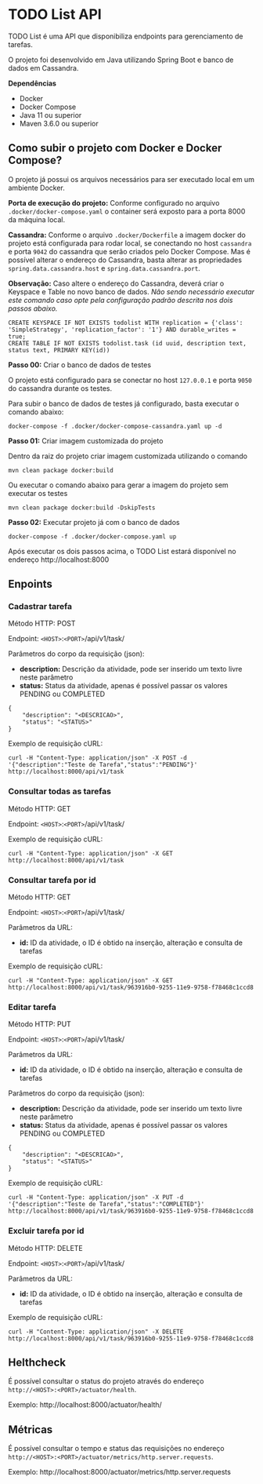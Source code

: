 # TODO List API

TODO List é uma API que disponibiliza endpoints para gerenciamento de tarefas.

O projeto foi desenvolvido em Java utilizando Spring Boot e banco de dados em Cassandra.

**Dependências**
- Docker
- Docker Compose
- Java 11 ou superior
- Maven 3.6.0 ou superior

## Como subir o projeto com Docker e Docker Compose?

O projeto já possui os arquivos necessários para ser executado local em um ambiente Docker.

**Porta de execução do projeto:** Conforme configurado no arquivo `.docker/docker-compose.yaml` o container será exposto para a porta 8000 da máquina local.

**Cassandra:** Conforme o arquivo `.docker/Dockerfile` a imagem docker do projeto está configurada para rodar local, se conectando no host `cassandra` e porta `9042` do cassandra que serão criados pelo Docker Compose. Mas é possível alterar o endereço do Cassandra, basta alterar as propriedades `spring.data.cassandra.host` e `spring.data.cassandra.port`.

**Observação:** Caso altere o endereço do Cassandra, deverá criar o Keyspace e Table no novo banco de dados. *Nâo sendo necessário executar este comando caso opte pela configuração padrão descrita nos dois passos abaixo.*

```
CREATE KEYSPACE IF NOT EXISTS todolist WITH replication = {'class': 'SimpleStrategy', 'replication_factor': '1'} AND durable_writes = true;
CREATE TABLE IF NOT EXISTS todolist.task (id uuid, description text, status text, PRIMARY KEY(id))
```

**Passo 00:** Criar o banco de dados de testes

O projeto está configurado para se conectar no host `127.0.0.1` e porta `9050` do cassandra durante os testes.

Para subir o banco de dados de testes já configurado, basta executar o comando abaixo:

```
docker-compose -f .docker/docker-compose-cassandra.yaml up -d
```

**Passo 01:** Criar imagem customizada do projeto

Dentro da raiz do projeto criar imagem customizada utilizando o comando

```
mvn clean package docker:build
```

Ou executar o comando abaixo para gerar a imagem do projeto sem executar os testes

```
mvn clean package docker:build -DskipTests
```

**Passo 02:** Executar projeto já com o banco de dados

```
docker-compose -f .docker/docker-compose.yaml up
```

Após executar os dois passos acima, o TODO List estará disponível no endereço http://localhost:8000

## Enpoints

### Cadastrar tarefa

Método HTTP: POST

Endpoint: `<HOST>`:`<PORT>`/api/v1/task/

Parâmetros do corpo da requisição (json): 

- **description:** Descrição da atividade, pode ser inserido um texto livre neste parâmetro
- **status:** Status da atividade, apenas é possível passar os valores PENDING ou COMPLETED 

```
{
    "description": "<DESCRICAO>",
    "status": "<STATUS>"
}
```
Exemplo de requisição cURL:

```
curl -H "Content-Type: application/json" -X POST -d '{"description":"Teste de Tarefa","status":"PENDING"}' http://localhost:8000/api/v1/task
```

### Consultar todas as tarefas

Método HTTP: GET

Endpoint: `<HOST>`:`<PORT>`/api/v1/task/

Exemplo de requisição cURL:

```
curl -H "Content-Type: application/json" -X GET http://localhost:8000/api/v1/task
```

### Consultar tarefa por id

Método HTTP: GET

Endpoint: `<HOST>`:`<PORT>`/api/v1/task/<ID>

Parâmetros da URL:

- **id:** ID da atividade, o ID é obtido na inserção, alteração e consulta de tarefas

Exemplo de requisição cURL:

```
curl -H "Content-Type: application/json" -X GET http://localhost:8000/api/v1/task/963916b0-9255-11e9-9758-f78468c1ccd8
```

### Editar tarefa

Método HTTP: PUT

Endpoint: `<HOST>`:`<PORT>`/api/v1/task/<ID>

Parâmetros da URL:

- **id:** ID da atividade, o ID é obtido na inserção, alteração e consulta de tarefas

Parâmetros do corpo da requisição (json): 

- **description:** Descrição da atividade, pode ser inserido um texto livre neste parâmetro
- **status:** Status da atividade, apenas é possível passar os valores PENDING ou COMPLETED 

```
{
    "description": "<DESCRICAO>",
    "status": "<STATUS>"
}
```

Exemplo de requisição cURL:

```
curl -H "Content-Type: application/json" -X PUT -d '{"description":"Teste de Tarefa","status":"COMPLETED"}' http://localhost:8000/api/v1/task/963916b0-9255-11e9-9758-f78468c1ccd8
```

### Excluir tarefa por id

Método HTTP: DELETE

Endpoint: `<HOST>`:`<PORT>`/api/v1/task/<ID>

Parâmetros da URL:

- **id:** ID da atividade, o ID é obtido na inserção, alteração e consulta de tarefas

Exemplo de requisição cURL:

```
curl -H "Content-Type: application/json" -X DELETE http://localhost:8000/api/v1/task/963916b0-9255-11e9-9758-f78468c1ccd8
```

## Helthcheck

É possível consultar o status do projeto através do endereço `http://<HOST>:<PORT>/actuator/health`.

Exemplo: http://localhost:8000/actuator/health/

## Métricas

É possível consultar o tempo e status das requisições no endereço `http://<HOST>:<PORT>/actuator/metrics/http.server.requests`.

Exemplo: http://localhost:8000/actuator/metrics/http.server.requests
